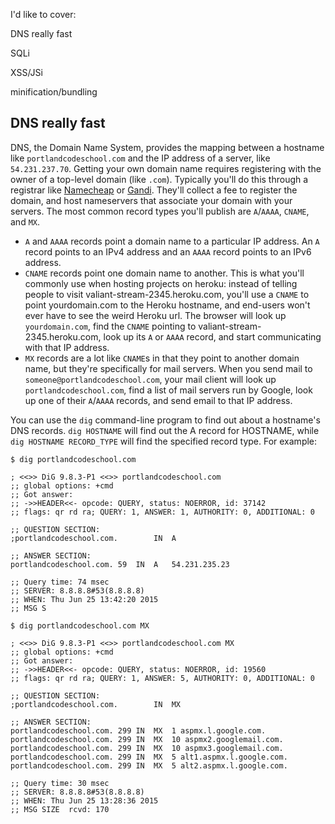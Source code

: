 I'd like to cover:

DNS really fast

SQLi

XSS/JSi

minification/bundling

## DNS really fast

DNS, the Domain Name System, provides the mapping between a hostname like `portlandcodeschool.com` and the IP address of a server, like `54.231.237.70`. Getting your own domain name requires registering with the owner of a top-level domain (like `.com`). Typically you'll do this through a registrar like [Namecheap](https://www.namecheap.com/) or [Gandi](https://www.gandi.net/). They'll collect a fee to register the domain, and host nameservers that associate your domain with your servers. The most common record types you'll publish are `A`/`AAAA`, `CNAME`, and `MX`.

* `A` and `AAAA` records point a domain name to a particular IP address. An `A` record points to an IPv4 address and an `AAAA` record points to an IPv6 address.
* `CNAME` records point one domain name to another. This is what you'll commonly use when hosting projects on heroku: instead of telling people to visit valiant-stream-2345.heroku.com, you'll use a `CNAME` to point yourdomain.com to the Heroku hostname, and end-users won't ever have to see the weird Heroku url. The browser will look up `yourdomain.com`, find the `CNAME` pointing to valiant-stream-2345.heroku.com, look up its `A` or `AAAA` record, and start communicating with that IP address.
* `MX` records are a lot like `CNAME`s in that they point to another domain name, but they're specifically for mail servers. When you send mail to `someone@portlandcodeschool.com`, your mail client will look up `portlandcodeschool.com`, find a list of mail servers run by Google, look up one of their `A`/`AAAA` records, and send email to that IP address.

You can use the `dig` command-line program to find out about a hostname's DNS records. `dig HOSTNAME` will find out the A record for HOSTNAME, while `dig HOSTNAME RECORD_TYPE` will find the specified record type. For example:

```
$ dig portlandcodeschool.com

; <<>> DiG 9.8.3-P1 <<>> portlandcodeschool.com
;; global options: +cmd
;; Got answer:
;; ->>HEADER<<- opcode: QUERY, status: NOERROR, id: 37142
;; flags: qr rd ra; QUERY: 1, ANSWER: 1, AUTHORITY: 0, ADDITIONAL: 0

;; QUESTION SECTION:
;portlandcodeschool.com.        IN  A

;; ANSWER SECTION:
portlandcodeschool.com. 59  IN  A   54.231.235.23

;; Query time: 74 msec
;; SERVER: 8.8.8.8#53(8.8.8.8)
;; WHEN: Thu Jun 25 13:42:20 2015
;; MSG S

$ dig portlandcodeschool.com MX

; <<>> DiG 9.8.3-P1 <<>> portlandcodeschool.com MX
;; global options: +cmd
;; Got answer:
;; ->>HEADER<<- opcode: QUERY, status: NOERROR, id: 19560
;; flags: qr rd ra; QUERY: 1, ANSWER: 5, AUTHORITY: 0, ADDITIONAL: 0

;; QUESTION SECTION:
;portlandcodeschool.com.        IN  MX

;; ANSWER SECTION:
portlandcodeschool.com. 299 IN  MX  1 aspmx.l.google.com.
portlandcodeschool.com. 299 IN  MX  10 aspmx2.googlemail.com.
portlandcodeschool.com. 299 IN  MX  10 aspmx3.googlemail.com.
portlandcodeschool.com. 299 IN  MX  5 alt1.aspmx.l.google.com.
portlandcodeschool.com. 299 IN  MX  5 alt2.aspmx.l.google.com.

;; Query time: 30 msec
;; SERVER: 8.8.8.8#53(8.8.8.8)
;; WHEN: Thu Jun 25 13:28:36 2015
;; MSG SIZE  rcvd: 170
```
